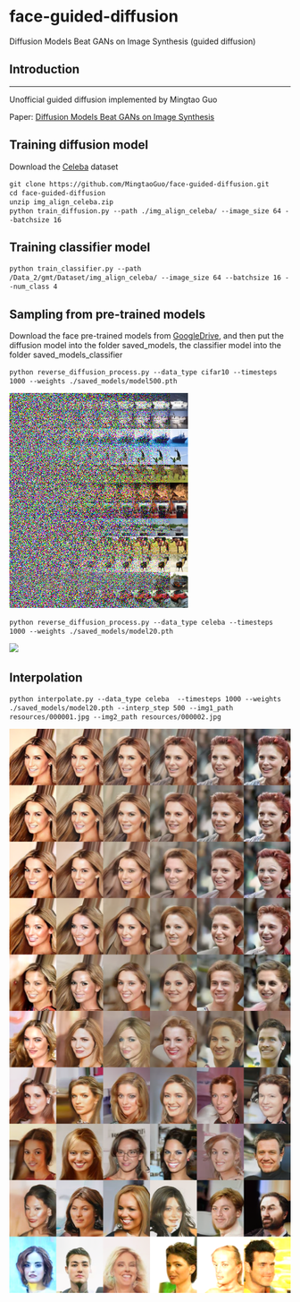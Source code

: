 # face-guided-diffusion
Diffusion Models Beat GANs on Image Synthesis (guided diffusion)

## Introduction
--------------

Unofficial guided diffusion implemented by Mingtao Guo

Paper: [Diffusion Models Beat GANs on Image Synthesis](https://arxiv.org/pdf/2105.05233.pdf)

## Training diffusion model
Download the [Celeba](http://mmlab.ie.cuhk.edu.hk/projects/CelebA.html) dataset
```
git clone https://github.com/MingtaoGuo/face-guided-diffusion.git
cd face-guided-diffusion
unzip img_align_celeba.zip
python train_diffusion.py --path ./img_align_celeba/ --image_size 64 --batchsize 16
```
## Training classifier model
```
python train_classifier.py --path /Data_2/gmt/Dataset/img_align_celeba/ --image_size 64 --batchsize 16 --num_class 4
```

## Sampling from pre-trained models
Download the face pre-trained models from [GoogleDrive](), and then put the diffusion model into the folder saved_models, the classifier model into the folder saved_models_classifier
```
python reverse_diffusion_process.py --data_type cifar10 --timesteps 1000 --weights ./saved_models/model500.pth
```
![](https://github.com/MingtaoGuo/DDPM_pytorch/raw/main/resources/rev_diff.png)

```
python reverse_diffusion_process.py --data_type celeba --timesteps 1000 --weights ./saved_models/model20.pth
```
![](https://github.com/MingtaoGuo/DDPM_pytorch/raw/main/resources/celeba_rev_diff.png)

## Interpolation
```
python interpolate.py --data_type celeba  --timesteps 1000 --weights ./saved_models/model20.pth --interp_step 500 --img1_path resources/000001.jpg --img2_path resources/000002.jpg
```
![](https://github.com/MingtaoGuo/DDPM_pytorch/raw/main/resources/celeba_rev_diff_interp.png)
